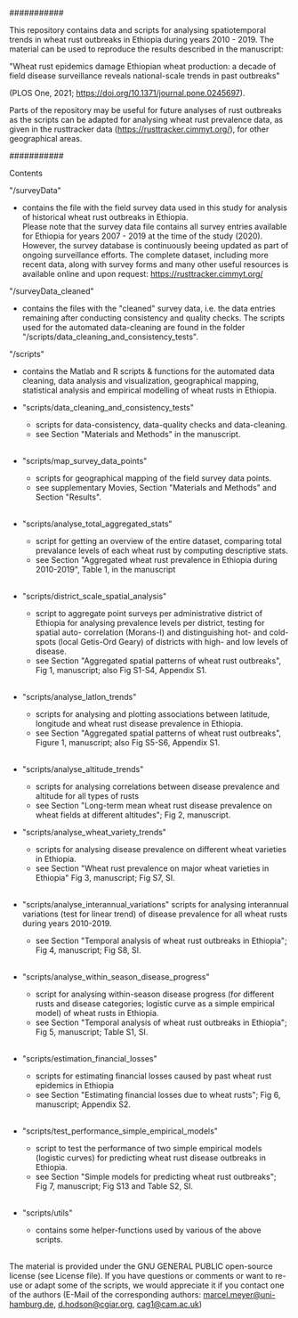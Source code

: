 ###########

This repository contains data and scripts for analysing spatiotemporal 
trends in wheat rust outbreaks in Ethiopia during years 2010 - 2019. The material can be used to 
reproduce the results described in the manuscript:

"Wheat rust epidemics damage Ethiopian wheat production: a decade of field 
disease surveillance reveals national-scale trends in past outbreaks" 

(PLOS One, 2021;  https://doi.org/10.1371/journal.pone.0245697). 

Parts of the repository may be useful for future analyses of rust outbreaks as the scripts can be 
adapted for analysing wheat rust prevalence data, 
as given in the rusttracker data (https://rusttracker.cimmyt.org/), 
for other geographical areas. 

###########


Contents 

"/surveyData" 
- contains the file with the field survey data used in this study for analysis 
  of historical wheat rust outbreaks in Ethiopia.  
  Please note that the survey data file contains all survey entries 
  available for Ethiopia for years 2007 - 2019 at the time of the study (2020). 
  However, the survey database is continuously beeing updated as part of ongoing 
  surveillance efforts. The complete dataset, including more recent data,
  along with survey forms and many other useful resources is available online
  and upon request: https://rusttracker.cimmyt.org/


"/surveyData_cleaned" 
- contains the files with the "cleaned" survey data, i.e. the data entries 
  remaining after conducting consistency and quality checks. The scripts used 
  for the automated data-cleaning are found in the folder 
  "/scripts/data_cleaning_and_consistency_tests".


"/scripts" 
- contains the Matlab and R scripts & functions for the automated data cleaning, 
  data analysis and visualization, geographical mapping, statistical analysis 
  and empirical modelling of wheat rusts in Ethiopia.


- "scripts/data_cleaning_and_consistency_tests" 
	- scripts for data-consistency, data-quality checks and data-cleaning. 
	- see Section "Materials and Methods" in the manuscript.  
	<br/>


- "scripts/map_survey_data_points" 
	- scripts for geographical mapping of the field survey data points. 
	- see supplementary Movies, Section "Materials and Methods" and Section "Results".
	<br/>


- "scripts/analyse_total_aggregated_stats" 
    - script for getting an overview of the entire dataset, comparing total 
	prevalance levels of each wheat rust by computing descriptive stats. 
	- see Section "Aggregated wheat rust prevalence in Ethiopia during 
	  2010-2019", Table 1, in the manuscript
	<br/>


- "scripts/district_scale_spatial_analysis" 
    - script to aggregate point surveys per administrative district of Ethiopia 
	for analysing prevalence levels per district, testing for spatial auto-
	correlation (Morans-I) and distinguishing hot- and cold-spots (local 
	Getis-Ord Geary) of districts with high- and low levels of disease.
	- see Section "Aggregated spatial patterns of wheat rust outbreaks", 
	  Fig 1, manuscript; also Fig S1-S4, Appendix S1.
	<br/>

   
- "scripts/analyse_latlon_trends" 
    - scripts for analysing and plotting associations between latitude, longitude 
	and wheat rust disease prevalence in Ethiopia.
	- see Section "Aggregated spatial patterns of wheat rust outbreaks", 
	  Figure 1, manuscript; also Fig S5-S6, Appendix S1.
	<br/>

	
- "scripts/analyse_altitude_trends"
    - scripts for analysing correlations between disease prevalence and altitude 
	for all types of rusts 
	- see Section "Long-term mean wheat rust disease prevalence on wheat fields 
	  at different altitudes"; Fig 2, manuscript.

	
- "scripts/analyse_wheat_variety_trends"
	- scripts for analysing disease prevalence on different wheat varieties in 
	Ethiopia.
	- see Section "Wheat rust prevalence on major wheat varieties in Ethiopia"
	  Fig 3, manuscript; Fig S7, SI.
	<br/>

	
- "scripts/analyse_interannual_variations"
	scripts for analysing interannual variations (test for linear trend) of 
	disease prevalence for all wheat rusts during years 2010-2019.
	- see Section "Temporal analysis of wheat rust outbreaks in Ethiopia"; 
	  Fig 4, manuscript; Fig S8, SI.
	<br/>


- "scripts/analyse_within_season_disease_progress"
	- script for analysing within-season disease progress (for different rusts 
	and disease categories; logistic curve as a simple empirical model) of wheat
	rusts in Ethiopia.
	- see Section "Temporal analysis of wheat rust outbreaks in Ethiopia"; 
	  Fig 5, manuscript; Table S1, SI.
	<br/>

	
- "scripts/estimation_financial_losses"
	- scripts for estimating financial losses caused by past wheat rust epidemics 
	in Ethiopia 
	- see Section "Estimating financial losses due to wheat rusts";
 	  Fig 6, manuscript; Appendix S2.
	<br/>

	
- "scripts/test_performance_simple_empirical_models"
	- script to test the performance of two simple empirical models (logistic 
	curves) for predicting wheat rust disease outbreaks in Ethiopia.
	- see Section "Simple models for predicting wheat rust outbreaks"; 
	  Fig 7, manuscript; Fig S13 and Table S2, SI.
	<br/>

	
- "scripts/utils"
	- contains some helper-functions used by various of the above scripts.
	<br/>


The material is provided under the GNU GENERAL PUBLIC open-source license (see 
License file). If you have questions or comments or want to re-use or adapt some
of the scripts, we would appreciate it if you contact one of the authors 
(E-Mail of the corresponding authors: marcel.meyer@uni-hamburg.de, 
d.hodson@cgiar.org, cag1@cam.ac.uk)

